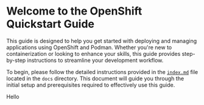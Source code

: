 # Welcome to the OpenShift Quickstart Guide

This guide is designed to help you get started with deploying and managing applications using OpenShift and Podman. Whether you're new to containerization or looking to enhance your skills, this guide provides step-by-step instructions to streamline your development workflow.

To begin, please follow the detailed instructions provided in the [`index.md`](docs/index.md) file located in the `docs` directory. This document will guide you through the initial setup and prerequisites required to effectively use this guide.

Hello
